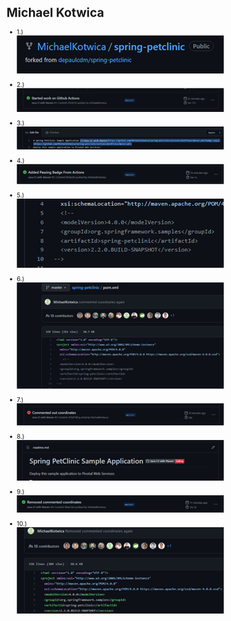 # Michael Kotwica




- 1.)
![Screen Capture #1](figures/1.jpg)

- 2.)
![Screen Capture #2](figures/2.jpg)

- 3.)
![Screen Capture #3](figures/3.jpg)

- 4.)
![Screen Capture #4](figures/4.jpg)

- 5.)
![Screen Capture #5](figures/5.jpg)

- 6.)
![Screen Capture #6](figures/6.jpg)

- 7.)
![Screen Capture #7](figures/7.jpg)

- 8.)
![Screen Capture #8](figures/8.jpg)

- 9.)
![Screen Capture #9](figures/9.jpg)

- 10.)
![Screen Capture #10](figures/10.jpg)

